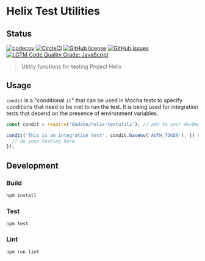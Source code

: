 # Helix Test Utilities

## Status
[![codecov](https://img.shields.io/codecov/c/github/adobe/helix-testutils.svg)](https://codecov.io/gh/adobe/helix-testutils)
[![CircleCI](https://img.shields.io/circleci/project/github/adobe/helix-testutils.svg)](https://circleci.com/gh/adobe/helix-testutils)
[![GitHub license](https://img.shields.io/github/license/adobe/helix-testutils.svg)](https://github.com/adobe/helix-testutils/blob/master/LICENSE.txt)
[![GitHub issues](https://img.shields.io/github/issues/adobe/helix-testutils.svg)](https://github.com/adobe/helix-testutils/issues)
[![LGTM Code Quality Grade: JavaScript](https://img.shields.io/lgtm/grade/javascript/g/adobe/helix-testutils.svg?logo=lgtm&logoWidth=18)](https://lgtm.com/projects/g/adobe/helix-testutils)

> Utility functions for testing Project Helix

## Usage

`condit` is a "conditional `it`" that can be used in Mocha tests to specify conditions that need to be met to run the test. It is being used for integration tests that depend on the presence of environment variables.

```javascript
const condit = require('@adobe/helix-testutils'); // add to your devDependencies

condit('This is an integration test', condit.hasenv('AUTH_TOKEN'), () => {
  // do your testing here
});

```

## Development


### Build

```bash
npm install
```

### Test

```bash
npm test
```

### Lint

```bash
npm run lint
```
